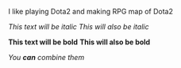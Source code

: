 I like playing Dota2 and making RPG map of Dota2

*This text will be italic*
_This will also be italic_

**This text will be bold**
__This will also be bold__

_You **can** combine them_

